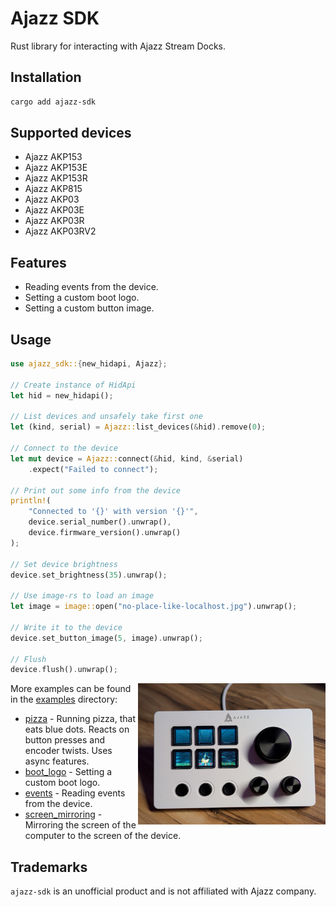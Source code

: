 # Ajazz SDK

Rust library for interacting with Ajazz Stream Docks.

## Installation

```bash
cargo add ajazz-sdk
```

## Supported devices

- Ajazz AKP153
- Ajazz AKP153E
- Ajazz AKP153R
- Ajazz AKP815
- Ajazz AKP03
- Ajazz AKP03E
- Ajazz AKP03R
- Ajazz AKP03RV2

## Features

- Reading events from the device.
- Setting a custom boot logo.
- Setting a custom button image.

## Usage

```rust
use ajazz_sdk::{new_hidapi, Ajazz};

// Create instance of HidApi
let hid = new_hidapi();

// List devices and unsafely take first one
let (kind, serial) = Ajazz::list_devices(&hid).remove(0);

// Connect to the device
let mut device = Ajazz::connect(&hid, kind, &serial)
    .expect("Failed to connect");

// Print out some info from the device
println!(
    "Connected to '{}' with version '{}'",
    device.serial_number().unwrap(),
    device.firmware_version().unwrap()
);

// Set device brightness
device.set_brightness(35).unwrap();

// Use image-rs to load an image
let image = image::open("no-place-like-localhost.jpg").unwrap();

// Write it to the device
device.set_button_image(5, image).unwrap();

// Flush
device.flush().unwrap();
```

<img src="docs/doom.jpg" width="300" align="right">

More examples can be found in the [examples](examples) directory:

- [pizza](examples/pizza) - Running pizza, that eats blue dots. Reacts on button presses and encoder twists. Uses async features.
- [boot_logo](examples/boot_logo.rs) - Setting a custom boot logo.
- [events](examples/events.rs) - Reading events from the device.
- [screen_mirroring](examples/screen_mirroring) - Mirroring the screen of the computer to the screen of the device.

## Trademarks

`ajazz-sdk` is an unofficial product and is not affiliated with Ajazz company.
